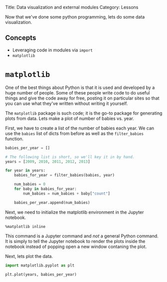 Title: Data visualization and external modules
Category: Lessons

Now that we've done some python programming, lets do some data visualization.


Concepts
--------
* Leveraging code in modules via `import`
* `matplotlib`


`matplotlib`
============
One of the best things about Python is that it is used and developed by a huge number of people. Some of these people write code to do useful things and give the code away for free, posting it on particular sites so that you can use what they've written without writing it yourself.

The `matplotlib` package is such code; it is the go-to package for generating plots from data. Lets make a plot of number of babies vs. year.

First, we have to create a list of the number of babies each year. We can use the `babies` list of dicts from before as well as the `filter_babies` function.

```python
babies_per_year = []

# The following list is short, so we'll key it in by hand.
years = [2009, 2010, 2011, 2012, 2013]

for year in years:
    babies_for_year = filter_babies(babies, year)

    num_babies = 0
    for baby in babies_for_year:
        num_babies = num_babies + baby["count"]

    babies_per_year.append(num_babies)
```

Next, we need to initialize the matplotlib environment in the Jupyter notebook.

```
%matplotlib inline
```

This command is a Jupyter command and *not* a general Python command. It is simply to tell the Jupyter notebook to render the plots inside the notebook instead of popping open a new window contaning the plot.

Next, lets plot the data.

```python
import matplotlib.pyplot as plt

plt.plot(years, babies_per_year)
```

